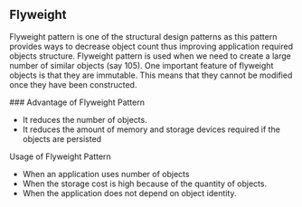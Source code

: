 ## Flyweight

Flyweight pattern is one of the structural design patterns as this pattern provides ways to decrease object count thus improving application required objects structure.
Flyweight pattern is used when we need to create a large number of similar objects (say 105). One important feature of flyweight objects is that they are immutable. This means that they cannot be modified once they have been constructed.

### Advantage of Flyweight Pattern

- It reduces the number of objects.
- It reduces the amount of memory and storage devices required if the objects are persisted

Usage of Flyweight Pattern

- When an application uses number of objects
- When the storage cost is high because of the quantity of objects.
- When the application does not depend on object identity.
